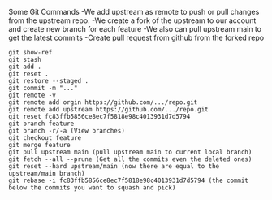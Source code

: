Some Git Commands
-We add upstream as remote to push or pull changes from the upstream repo.
-We create a fork of the upstream to our account and create new branch for each feature
-We also can pull upstream main to get the latest commits
-Create pull request from github from the forked repo
```
git show-ref
git stash
git add .
git reset .
git restore --staged .
git commit -m "..."
git remote -v
git remote add orgin https://github.com/.../repo.git
git remote add upstream https://github.com/.../repo.git
git reset fc83ffb5856ce8ec7f5818e98c4013931d7d5794
git branch feature
git branch -r/-a (View branches)
git checkout feature
git merge feature 
git pull upstream main (pull upstream main to current local branch)
git fetch --all --prune (Get all the commits even the deleted ones)
git reset --hard upstream/main (now there are equal to the upstream/main branch)
git rebase -i fc83ffb5856ce8ec7f5818e98c4013931d7d5794 (the commit below the commits you want to squash and pick)
```
